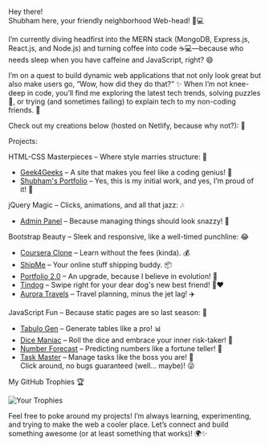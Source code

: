 Hey there!  
Shubham here, your friendly neighborhood Web-head! 👋💻 

I’m currently diving headfirst into the MERN stack (MongoDB, Express.js, React.js, and Node.js) and turning coffee into code ☕💻—because who needs sleep when you have caffeine and JavaScript, right? 😄

I’m on a quest to build dynamic web applications that not only look great but also make users go, “Wow, how did they do that?” ✨ When I’m not knee-deep in code, you’ll find me exploring the latest tech trends, solving puzzles 🧩, or trying (and sometimes failing) to explain tech to my non-coding friends. 🤔

Check out my creations below (hosted on Netlify, because why not?): 🚀

Projects:

HTML-CSS Masterpieces – Where style marries structure: 🎨
- [Geek4Geeks](https://geek4geeks.netlify.app) – A site that makes you feel like a coding genius! 🧠
- [Shubham's Portfolio](https://shubham-parekh01.netlify.app) – Yes, this is my initial work, and yes, I’m proud of it! 🌟

jQuery Magic – Clicks, animations, and all that jazz: 🎶
- [Admin Panel](https://admin-panel04.netlify.app) – Because managing things should look snazzy! 💼

Bootstrap Beauty – Sleek and responsive, like a well-timed punchline: 😂
- [Coursera Clone](https://coursera-clone04.netlify.app) – Learn without the fees (kinda). 💰
- [ShipMe](https://shipme04.netlify.app) – Your online stuff shipping buddy. 📦
- [Portfolio 2.0](https://shubham-parekh02.netlify.app) – An upgrade, because I believe in evolution! 🔄
- [Tindog](https://tindog04.netlify.app) – Swipe right for your dear dog's new best friend! 🐶❤️
- [Aurora Travels](https://aurora-travels.netlify.app) – Travel planning, minus the jet lag! ✈️

JavaScript Fun – Because static pages are so last season: 🎉
- [Tabulo Gen](https://tabulo-gen.netlify.app) – Generate tables like a pro! 📊
- [Dice Maniac](https://dice-maniac.netlify.app) – Roll the dice and embrace your inner risk-taker! 🎲
- [Number Forecast](https://number-forcast.netlify.app) – Predicting numbers like a fortune teller! 🔮
- [Task Master](https://task-master04.netlify.app) – Manage tasks like the boss you are! 👑  
Click around, no bugs guaranteed (well... maybe)! 😜

My GitHub Trophies 🏆

![Your Trophies](https://github-profile-trophy.vercel.app/?username=yourusername)

Feel free to poke around my projects! I’m always learning, experimenting, and trying to make the web a cooler place. Let’s connect and build something awesome (or at least something that works)! 🌍✨
